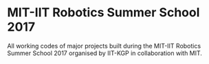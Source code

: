 # MIT-IIT Robotics Summer School 2017

All working codes of major projects built during the MIT-IIT Robotics Summer School 2017 organised by IIT-KGP in collaboration with MIT.
